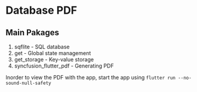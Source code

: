 # Database PDF


## Main Pakages 
1. sqflite - SQL database
2. get - Global state management
3. get_storage - Key-value storage
4. syncfusion_flutter_pdf - Generating PDF

Inorder to view the PDF with the app, start the app using `flutter run --no-sound-null-safety`
